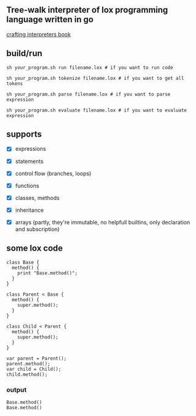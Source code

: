 
## Tree-walk interpreter of lox programming language written in go

[crafting interpreters book](https://www.craftinginterpreters.com/a-tree-walk-interpreter.html)

## build/run

`sh your_program.sh run filename.lox # if you want to run code`

`sh your_program.sh tokenize filename.lox # if you want to get all tokens`

`sh your_program.sh parse filename.lox # if you want to parse expression`

`sh your_program.sh evaluate filename.lox # if you want to evaluate expression`

## supports
- [x] expressions
- [x] statements
- [x] control flow (branches, loops)
- [x] functions
- [x] classes, methods
- [x] inheritance

- [x] arrays (partly, they're immutable, no helpfull builtins, only declaration and subscription) 


## some lox code

```
class Base {
  method() {
    print "Base.method()";
  }
}

class Parent < Base {
  method() {
    super.method();
  }
}

class Child < Parent {
  method() {
    super.method();
  }
}

var parent = Parent();
parent.method();
var child = Child();
child.method();
```
### output

```
Base.method()
Base.method()
```
